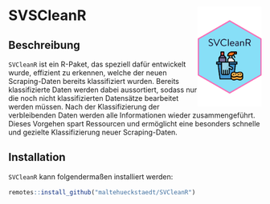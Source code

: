 # SVSCleanR <img src="img/SVCleanR_Logo.svg" align="right" height="200" /></a>

## Beschreibung  
`SVCleanR` ist ein R-Paket, das speziell dafür entwickelt wurde, effizient zu erkennen, welche der neuen Scraping-Daten bereits klassifiziert wurden. Bereits klassifizierte Daten werden dabei aussortiert, sodass nur die noch nicht klassifizierten Datensätze bearbeitet werden müssen. Nach der Klassifizierung der verbleibenden Daten werden alle Informationen wieder zusammengeführt. Dieses Vorgehen spart Ressourcen und ermöglicht eine besonders schnelle und gezielte Klassifizierung neuer Scraping-Daten.

## Installation

`SVCleanR` kann folgendermaßen installiert werden:

```r
remotes::install_github("maltehueckstaedt/SVCleanR")
```